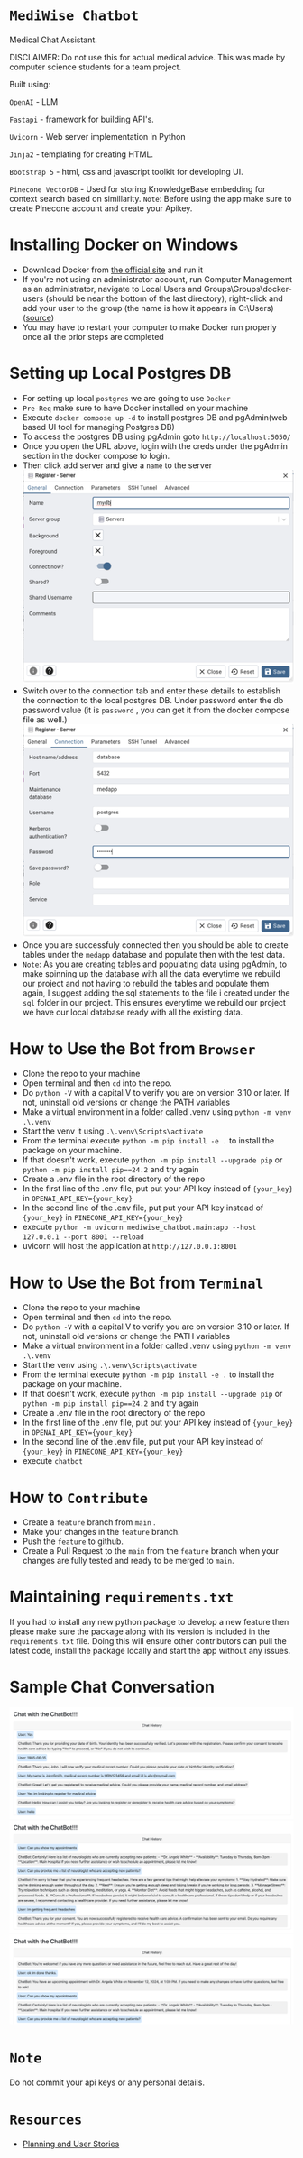 # `MediWise Chatbot`
Medical Chat Assistant.

DISCLAIMER: Do not use this for actual medical advice.  This was made by computer science students for a team project.

Built using:

`OpenAI` - LLM

`Fastapi` - framework for building API's.

`Uvicorn` - Web server implementation in Python

`Jinja2` - templating for creating HTML.

`Bootstrap 5` - html, css and javascript toolkit for developing UI.

`Pinecone VectorDB` - Used for storing KnowledgeBase embedding for context search based on simillarity. `Note`: Before using the app make sure to create Pinecone account and create your Apikey.


# Installing Docker on Windows
- Download Docker from [the official site](https://www.docker.com/products/docker-desktop/) and run it
- If you're not using an administrator account, run Computer Management as an administrator, navigate to Local Users and Groups\Groups\docker-users (should be near the bottom of the last directory), right-click and add your user to the group (the name is how it appears in C:\Users) ([source](https://stackoverflow.com/questions/58663920/can-i-run-docker-desktop-on-windows-without-admin-privileges))
- You may have to restart your computer to make Docker run properly once all the prior steps are completed

# Setting up Local Postgres DB
- For setting up local `postgres` we are going to use `Docker`
- `Pre-Req` make sure to have Docker installed on your machine
- Execute `docker compose up -d` to install postgres DB and pgAdmin(web based UI tool for managing Postgres DB)
- To access the postgres DB using pgAdmin goto `http://localhost:5050/`
- Once you open the URL above, login with the creds under the pgAdmin section in the docker compose to login.
- Then click add server and give a `name` to the server
  ![alt text](images/image.png)
- Switch over to the connection tab and enter these details to establish the connection to the local postgres DB. Under password enter the db password value (it is `password` , you can get it from the docker compose file as well.)
  ![alt text](images/image-1.png)
- Once you are successfuly connected then you should be able to create tables under the `medapp` database and populate then with the test data.
- `Note`: As you are creating tables and populating data using pgAdmin, to make spinning up the database with all the data everytime we rebuild our project and not having to rebuild the tables and populate them again, I suggest adding the sql statements to the file i created under the `sql` folder in our project.  This ensures everytime we rebuild our project we have our local database ready with all the existing data.


# How to Use the Bot from `Browser`
- Clone the repo to your machine
- Open terminal and then `cd` into the repo.
- Do `python -V` with a capital V to verify you are on version 3.10 or later.  If not, uninstall old versions or change the PATH variables
- Make a virtual environment in a folder called .venv using `python -m venv .\.venv`
- Start the venv it using `.\.venv\Scripts\activate`
- From the terminal execute `python -m pip install -e .` to install the package on your machine.
- If that doesn't work, execute `python -m pip install --upgrade pip` or `python -m pip install pip==24.2` and try again
- Create a .env file in the root directory of the repo
- In the first line of the .env file, put put your API key instead of `{your_key}` in `OPENAI_API_KEY={your_key}`
- In the second line of the .env file, put put your API key instead of `{your_key}` in `PINECONE_API_KEY={your_key}`
- execute `python -m uvicorn mediwise_chatbot.main:app --host 127.0.0.1 --port 8001 --reload`
- uvicorn will host the application at `http://127.0.0.1:8001`


# How to Use the Bot from `Terminal`
- Clone the repo to your machine
- Open terminal and then `cd` into the repo.
- Do `python -V` with a capital V to verify you are on version 3.10 or later.  If not, uninstall old versions or change the PATH variables
- Make a virtual environment in a folder called .venv using `python -m venv .\.venv`
- Start the venv using `.\.venv\Scripts\activate`
- From the terminal execute `python -m pip install -e .` to install the package on your machine.
- If that doesn't work, execute `python -m pip install --upgrade pip` or `python -m pip install pip==24.2` and try again
- Create a .env file in the root directory of the repo
- In the first line of the .env file, put put your API key instead of `{your_key}` in `OPENAI_API_KEY={your_key}`
- In the second line of the .env file, put put your API key instead of `{your_key}` in `PINECONE_API_KEY={your_key}`
- execute `chatbot`


# How to `Contribute`

- Create a `feature` branch from `main` .
- Make your changes in the `feature` branch.
- Push the `feature` to github.
- Create a Pull Request to the `main` from the `feature` branch when your changes are fully tested and ready to be merged to `main`.


# Maintaining `requirements.txt`

If you had to install any new python package to develop a new feature then please make sure the package along with its version is included in the `requirements.txt` file. Doing this will ensure other contributors can pull the latest code, install the package locally and start the app without any issues.

# Sample Chat Conversation

![alt text](images/image-4.png)
![alt text](images/image-5.png)
![alt text](images/image-6.png)

# `Note`

Do not commit your api keys or any personal details.


# `Resources`
- [Planning and User Stories](https://lucid.app/lucidspark/40dc780b-0a4b-4243-ae61-28290dc36111/edit?invitationId=inv_a7c6313a-3322-4a40-92af-773b961cd35c&page=0_0#)